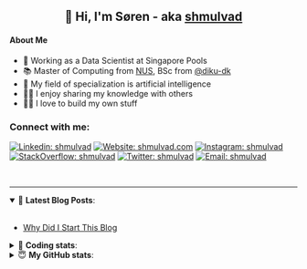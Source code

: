 <h2 align="center">
	👋 Hi, I'm Søren - aka <a href="https://shmulvad.com">shmulvad</a>
</h2>

#### About Me
- 🤖 Working as a Data Scientist at Singapore Pools
- 📚 Master of Computing from [NUS], BSc from [@diku-dk]
- 🧠 My field of specialization is artificial intelligence
- 👨‍🏫 I enjoy sharing my knowledge with others
- 👨‍💻 I love to build my own stuff

### Connect with me:

[![Linkedin: shmulvad](https://img.shields.io/badge/shmulvad-blue?style=flat&logo=Linkedin&logoColor=white)][linkedin]
[![Website: shmulvad.com](https://img.shields.io/badge/shmulvad.com-47CCCC?&style=flat&logo=Google-Chrome&logoColor=white)][website]
[![Instagram: shmulvad](https://img.shields.io/badge/-@shmulvad-purple?style=flat&logo=Instagram&logoColor=white)][instagram]
[![StackOverflow: shmulvad](https://img.shields.io/badge/shmulvad-FE7A16?style=flat&logo=stack-overflow&logoColor=white)][stackOverflow]
[![Twitter: shmulvad](https://img.shields.io/badge/@shmulvad-1ca0f1?style=flat&logo=twitter&logoColor=white)][twitter]
[![Email: shmulvad](https://img.shields.io/badge/shmulvad-D14836?style=flat&logo=gmail&logoColor=white)][mail]

<br />

---

<details open>
 <summary>📕 <b>Latest Blog Posts</b>: </summary>

<br>

<!-- BLOG-POST-LIST:START -->
- [Why Did I Start This Blog](https://shmulvad.com/blog/why-did-start-this-blog)
<!-- BLOG-POST-LIST:END -->

</details>

<!-- --- -->

<details>
 <summary>🤖 <b>Coding stats</b>: </summary>

<br>

NOTE: Doesn't track coding at work or work done in environments such as Jupyter Notebooks.

<!--START_SECTION:waka-->
![Code Time](http://img.shields.io/badge/Code%20Time-2%2C142%20hrs%2032%20mins-blue)

**I'm a Night 🦉** 

```text
🌞 Morning                440 commits         ██░░░░░░░░░░░░░░░░░░░░░░░   09.04 % 
🌆 Daytime                1254 commits        ██████░░░░░░░░░░░░░░░░░░░   25.77 % 
🌃 Evening                2014 commits        ██████████░░░░░░░░░░░░░░░   41.38 % 
🌙 Night                  1159 commits        ██████░░░░░░░░░░░░░░░░░░░   23.81 % 
```


📊 **This Week I Spent My Time On** 

```text
💬 Programming Languages: 
Python                   6 hrs 10 mins       ███████████████████░░░░░░   74.78 % 
Other                    1 hr 7 mins         ███░░░░░░░░░░░░░░░░░░░░░░   13.67 % 
HTML                     26 mins             █░░░░░░░░░░░░░░░░░░░░░░░░   05.30 % 
Bash                     13 mins             █░░░░░░░░░░░░░░░░░░░░░░░░   02.74 % 
Text                     7 mins              ░░░░░░░░░░░░░░░░░░░░░░░░░   01.42 % 

🔥 Editors: 
VS Code                  7 hrs 8 mins        ██████████████████████░░░   86.43 % 
Zsh                      1 hr 7 mins         ███░░░░░░░░░░░░░░░░░░░░░░   13.57 % 

🐱‍💻 Projects: 
hit-locator              4 hrs 51 mins       ███████████████░░░░░░░░░░   58.86 % 
transcriber              1 hr 48 mins        █████░░░░░░░░░░░░░░░░░░░░   21.87 % 
sppl-chatbot             47 mins             ██░░░░░░░░░░░░░░░░░░░░░░░   09.49 % 
overvaagning-admin       30 mins             ██░░░░░░░░░░░░░░░░░░░░░░░   06.18 % 
datapakke-interface      12 mins             █░░░░░░░░░░░░░░░░░░░░░░░░   02.62 % 
```


 Last Updated on 16/09/2023 18:40:57 UTC
<!--END_SECTION:waka-->

</details>

<!-- --- -->

<details>
 <summary>😇 <b>My GitHub stats</b>: </summary>

<br>

<img align="left" alt="shmulvad's Github Stats" src="https://github-readme-stats.vercel.app/api?username=shmulvad&show_icons=true&hide_border=true" />

</details>



[website]: https://shmulvad.com
[twitter]: https://twitter.com/shmulvad
[linkedin]: https://linkedin.com/in/shmulvad
[instagram]: https://instagram.com/shmulvad
[stackOverflow]: https://stackoverflow.com/users/9248793/shmulvad
[mail]: mailto:shmulvad@gmail.com
[@diku-dk]: https://github.com/diku-dk
[github]: https://github.com/shmulvad
[NUS]: https://www.nus.edu.sg